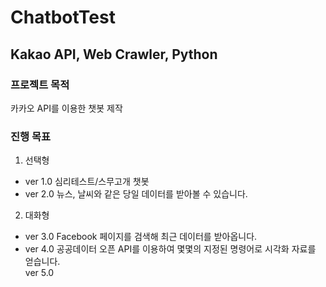 # ChatbotTest
Kakao API, Web Crawler, Python
--------

### 프로젝트 목적
카카오 API를 이용한 챗봇 제작

### 진행 목표
1. 선택형    
-  ver 1.0 심리테스트/스무고개 챗봇  
-  ver 2.0 뉴스, 날씨와 같은 당일 데이터를 받아볼 수 있습니다.  
2. 대화형  
-  ver 3.0 Facebook 페이지를 검색해 최근 데이터를 받아옵니다.  
-  ver 4.0 공공데이터 오픈 API를 이용하여 몇몇의 지정된 명령어로 시각화 자료를 얻습니다.  
  ver 5.0   

